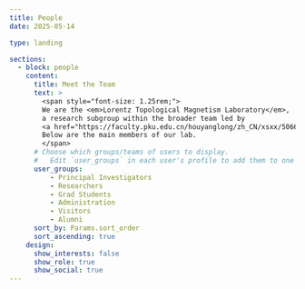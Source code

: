 ```yaml
---
title: People
date: 2025-05-14

type: landing

sections:
  - block: people
    content:
      title: Meet the Team
      text: >
        <span style="font-size: 1.25rem;">
        We are the <em>Lorentz Topological Magnetism Laboratory</em>,  
        a research subgroup within the broader team led by  
        <a href="https://faculty.pku.edu.cn/houyanglong/zh_CN/xsxx/50668/list/index.htm" target="_blank">Professor Yanglong Hou</a> at Peking University.  
        Below are the main members of our lab.
        </span>
      # Choose which groups/teams of users to display.
      #   Edit `user_groups` in each user's profile to add them to one or more of these groups.
      user_groups:
          - Principal Investigators
          - Researchers
          - Grad Students
          - Administration
          - Visitors
          - Alumni
      sort_by: Params.sort_order
      sort_ascending: true
    design:
      show_interests: false
      show_role: true
      show_social: true
---
```

